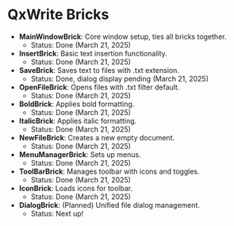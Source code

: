 # QxWrite Bricks

- **MainWindowBrick**: Core window setup, ties all bricks together.
  - Status: Done (March 21, 2025)
- **InsertBrick**: Basic text insertion functionality.
  - Status: Done (March 21, 2025)
- **SaveBrick**: Saves text to files with .txt extension.
  - Status: Done, dialog display pending (March 21, 2025)
- **OpenFileBrick**: Opens files with .txt filter default.
  - Status: Done (March 21, 2025)
- **BoldBrick**: Applies bold formatting.
  - Status: Done (March 21, 2025)
- **ItalicBrick**: Applies italic formatting.
  - Status: Done (March 21, 2025)
- **NewFileBrick**: Creates a new empty document.
  - Status: Done (March 21, 2025)
- **MenuManagerBrick**: Sets up menus.
  - Status: Done (March 21, 2025)
- **ToolBarBrick**: Manages toolbar with icons and toggles.
  - Status: Done (March 21, 2025)
- **IconBrick**: Loads icons for toolbar.
  - Status: Done (March 21, 2025)
- **DialogBrick**: (Planned) Unified file dialog management.
  - Status: Next up!
